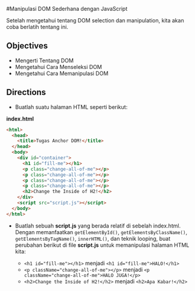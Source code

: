 #Manipulasi DOM Sederhana dengan JavaScript

Setelah mengetahui tentang DOM selection dan manipulation, kita akan coba berlatih tentang ini.

## Objectives

- Mengerti Tentang DOM
- Mengetahui Cara Menseleksi DOM
- Mengetahui Cara Memanipulasi DOM

## Directions

- Buatlah suatu halaman HTML seperti berikut:

**index.html**

```html
<html>
  <head>
    <title>Tugas Anchor DOM!</title>
  </head>
  <body>
    <div id="container">
      <h1 id="fill-me"></h1>
      <p class="change-all-of-me"></p>
      <p class="change-all-of-me"></p>
      <p class="change-all-of-me"></p>
      <p class="change-all-of-me"></p>
      <h2>Change the Inside of H2!</h2>
    </div>
    <script src="script.js"></script>
  </body>
</html>
```

- Buatlah sebuah **script.js** yang berada relatif di sebelah index.html. Dengan memanfaatkan `getElementById()`, `getElementsByClassName()`, `getElementsByTagName()`, `innerHTML()`, dan teknik looping, buat perubahan berikut di file **script.js** untuk memanipulasi halaman HTML kita:

  - `<h1 id="fill-me"></h1>` menjadi `<h1 id="fill-me">HALO!</h1>`
  - `<p className="change-all-of-me"></p>` menjadi `<p className="change-all-of-me">HALO JUGA!</p>`
  - `<h2>Change the Inside of H2!</h2>` menjadi `<h2>Apa Kabar!</h2>`
